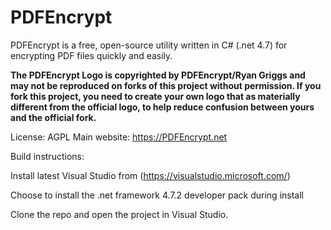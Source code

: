 # PDFEncrypt
PDFEncrypt is a free, open-source utility written in C# (.net 4.7) for encrypting PDF files quickly and easily.  

**The PDFEncrypt Logo is copyrighted by PDFEncrypt/Ryan Griggs and may not be reproduced on forks of this project without permission.  If you fork this project, you need to create your own logo that as materially different from the official logo, to help reduce confusion between yours and the official fork.**

License: AGPL
Main website: https://PDFEncrypt.net

Build instructions:

Install latest Visual Studio from (https://visualstudio.microsoft.com/)

Choose to install the  .net framework 4.7.2 developer pack during install

Clone the repo and open the project in Visual Studio.

